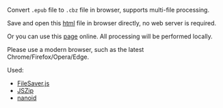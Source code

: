 Convert `.epub` file to `.cbz` file in browser, supports multi-file processing.

Save and open this [html](./docs/index.html) file in browser directly, no web server is required.

Or you can use this [page](https://cyang39.github.io/epub2cbz) online. All processing will be performed locally.

Please use a modern browser, such as the latest Chrome/Firefox/Opera/Edge.

Used:
- [FileSaver.js](https://github.com/eligrey/FileSaver.js)
- [JSZip](https://github.com/Stuk/jszip)
- [nanoid](https://github.com/ai/nanoid)

